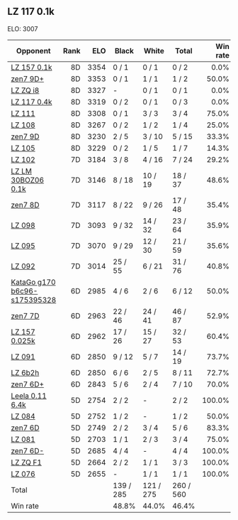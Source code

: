 ## LZ 117 0.1k ##

ELO: 3007

Opponent | Rank | ELO | Black | White | Total | Win rate
---------|-----:|----:|-------|-------|-------|-------:
[LZ 157 0.1k](LZ%20157%200.1k.md) | 8D | 3354 | 0 / 1 | 0 / 1 | 0 / 2 | 0.0%
[zen7 9D+](zen7%209D+.md) | 8D | 3353 | 0 / 1 | 1 / 1 | 1 / 2 | 50.0%
[LZ ZQ i8](LZ%20ZQ%20i8.md) | 8D | 3327 | - | 0 / 1 | 0 / 1 | 0.0%
[LZ 117 0.4k](LZ%20117%200.4k.md) | 8D | 3319 | 0 / 2 | 0 / 1 | 0 / 3 | 0.0%
[LZ 111](LZ%20111.md) | 8D | 3308 | 0 / 1 | 3 / 3 | 3 / 4 | 75.0%
[LZ 108](LZ%20108.md) | 8D | 3267 | 0 / 2 | 1 / 2 | 1 / 4 | 25.0%
[zen7 9D](zen7%209D.md) | 8D | 3230 | 2 / 5 | 3 / 10 | 5 / 15 | 33.3%
[LZ 105](LZ%20105.md) | 8D | 3229 | 0 / 2 | 1 / 5 | 1 / 7 | 14.3%
[LZ 102](LZ%20102.md) | 7D | 3184 | 3 / 8 | 4 / 16 | 7 / 24 | 29.2%
[LZ LM 30BOZ06 0.1k](LZ%20LM%2030BOZ06%200.1k.md) | 7D | 3146 | 8 / 18 | 10 / 19 | 18 / 37 | 48.6%
[zen7 8D](zen7%208D.md) | 7D | 3117 | 8 / 22 | 9 / 26 | 17 / 48 | 35.4%
[LZ 098](LZ%20098.md) | 7D | 3093 | 9 / 32 | 14 / 32 | 23 / 64 | 35.9%
[LZ 095](LZ%20095.md) | 7D | 3070 | 9 / 29 | 12 / 30 | 21 / 59 | 35.6%
[LZ 092](LZ%20092.md) | 7D | 3014 | 25 / 55 | 6 / 21 | 31 / 76 | 40.8%
[KataGo g170 b6c96-s175395328](KataGo%20g170%20b6c96-s175395328.md) | 6D | 2985 | 4 / 6 | 2 / 6 | 6 / 12 | 50.0%
[zen7 7D](zen7%207D.md) | 6D | 2963 | 22 / 46 | 24 / 41 | 46 / 87 | 52.9%
[LZ 157 0.025k](LZ%20157%200.025k.md) | 6D | 2962 | 17 / 26 | 15 / 27 | 32 / 53 | 60.4%
[LZ 091](LZ%20091.md) | 6D | 2850 | 9 / 12 | 5 / 7 | 14 / 19 | 73.7%
[LZ 6b2h](LZ%206b2h.md) | 6D | 2850 | 6 / 6 | 2 / 5 | 8 / 11 | 72.7%
[zen7 6D+](zen7%206D+.md) | 6D | 2843 | 5 / 6 | 2 / 4 | 7 / 10 | 70.0%
[Leela 0.11 6.4k](Leela%200.11%206.4k.md) | 5D | 2754 | 2 / 2 | - | 2 / 2 | 100.0%
[LZ 084](LZ%20084.md) | 5D | 2752 | 1 / 2 | - | 1 / 2 | 50.0%
[zen7 6D](zen7%206D.md) | 5D | 2749 | 2 / 2 | 3 / 4 | 5 / 6 | 83.3%
[LZ 081](LZ%20081.md) | 5D | 2703 | 1 / 1 | 2 / 3 | 3 / 4 | 75.0%
[zen7 6D-](zen7%206D-.md) | 5D | 2685 | 4 / 4 | - | 4 / 4 | 100.0%
[LZ ZQ F1](LZ%20ZQ%20F1.md) | 5D | 2664 | 2 / 2 | 1 / 1 | 3 / 3 | 100.0%
[LZ 076](LZ%20076.md) | 5D | 2655 | - | 1 / 1 | 1 / 1 | 100.0%
Total | | | 139 / 285 | 121 / 275 | 260 / 560 | 
Win rate| | | 48.8% | 44.0% | 46.4% | 
